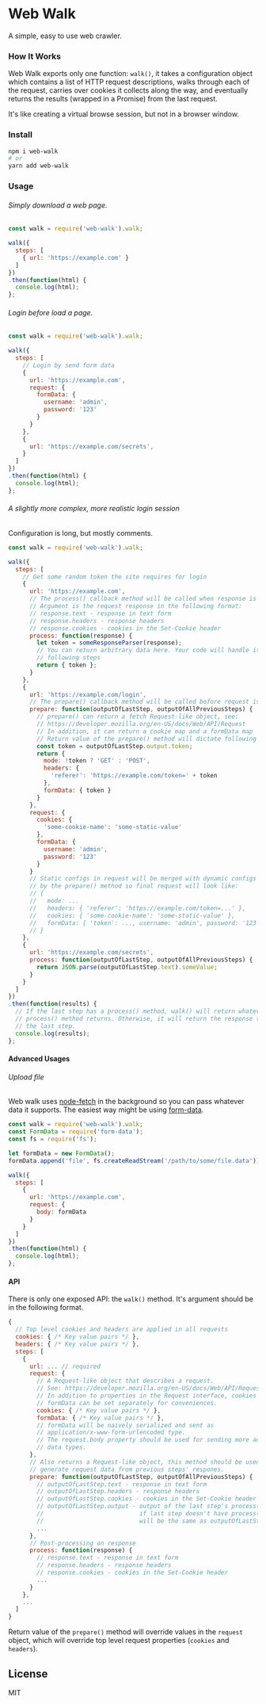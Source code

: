 # Web Walk
A simple, easy to use web crawler.

### How It Works
Web Walk exports only one function: `walk()`, it takes a configuration object which contains a list of HTTP request descriptions, walks through each of the request, carries over cookies it collects along the way, and eventually returns the results (wrapped in a Promise) from the last request.

It's like creating a virtual browse session, but not in a browser window.

### Install

```bash
npm i web-walk
# or
yarn add web-walk
```

### Usage

###### Simply download a web page.

```javascript
const walk = require('web-walk').walk;

walk({
  steps: [
    { url: 'https://example.com' }
  ]
})
.then(function(html) {
  console.log(html);
};
```

###### Login before load a page.

```javascript
const walk = require('web-walk').walk;

walk({
  steps: [
    // Login by send form data
    {
      url: 'https://example.com',
      request: {
        formData: {
          username: 'admin',
          password: '123'
        }
      }
    },
    {
      url: 'https://example.com/secrets',
    }
  ]
})
.then(function(html) {
  console.log(html);
};
```

###### A slightly more complex, more realistic login session

Configuration is long, but mostly comments.

```javascript
const walk = require('web-walk').walk;

walk({
  steps: [
    // Get some random token the site requires for login
    {
      url: 'https://example.com',
      // The process() callback method will be called when response is received
      // Argument is the request response in the following format:
      // response.text - response in text form
      // response.headers - response headers
      // response.cookies - cookies in the Set-Cookie header
      process: function(response) {
        let token = someResponseParser(response);
        // You can return arbitrary data here. Your code will handle it in
        // following steps
        return { token };
      }
    },
    {
      url: 'https://example.com/login',
      // The prepare() callback method will be called before request is sent
      prepare: function(outputOfLastStep, outputOfAllPreviousSteps) {
        // prepare() can return a fetch Request-like object, see:
        // https://developer.mozilla.org/en-US/docs/Web/API/Request
        // In addition, it can return a cookie map and a formData map
        // Return value of the prepare() method will dictate following requests
        const token = outputOfLastStep.output.token;
        return {
          mode: !token ? 'GET' : 'POST',
          headers: {
            'referer': 'https://example.com/token=' + token
          },
          formData: { token }
        }
      },
      request: {
        cookies: {
          'some-cookie-name': 'some-static-value'
        },
        formData: {
          username: 'admin',
          password: '123'
        }
      }
      // Static configs in request will be merged with dynamic configs generated
      // by the prepare() method so final request will look like:
      // {
      //   mode: ...
      //   headers: { 'referer': 'https://example.com/token=...' },
      //   cookies: { 'some-cookie-name': 'some-static-value' },
      //   formData: { 'token': ..., username: 'admin', password: '123' }
      // }
    },
    {
      url: 'https://example.com/secrets',
      process: function(outputOfLastStep, outputOfAllPreviousSteps) {
        return JSON.parse(outputOfLastStep.text).someValue;
      }
    }
  ]
})
.then(function(results) {
  // If the last step has a process() method, walk() will return whatever the
  // process() method returns. Otherwise, it will return the response text from
  // the last step.
  console.log(results);
};
```

#### Advanced Usages

###### Upload file

Web walk uses [node-fetch](https://github.com/bitinn/node-fetch) in the background so you can pass whatever data it supports. The easiest way might be using [form-data](https://github.com/form-data/form-data).

```javascript
const walk = require('web-walk').walk;
const FormData = require('form-data');
const fs = require('fs');

let formData = new FormData();
formData.append('file', fs.createReadStream('/path/to/some/file.data'));

walk({
  steps: [
    {
      url: 'https://example.com',
      request: {
        body: formData
      }
    }
  ]
})
.then(function(html) {
  console.log(html);
};

```

#### API

There is only one exposed API: the `walk()` method. It's argument should be in the following format.

```javascript
{
  // Top level cookies and headers are applied in all requests
  cookies: { /* Key value pairs */ },
  headers: { /* Key value pairs */ },
  steps: [
    {
      url: ... // required
      request: {
        // A Request-like object that describes a request.
        // See: https://developer.mozilla.org/en-US/docs/Web/API/Request
        // In addition to properties in the Request interface, cookies and
        // formData can be set separately for conveniences.
        cookies: { /* Key value pairs */ },
        formData: { /* Key value pairs */ },
        // formData will be naively serialized and sent as
        // application/x-www-form-urlencoded type.
        // The request.body property should be used for sending more advanced
        // data types.
      },
      // Also returns a Request-like object, this method should be used to
      // generate request data from previous steps' respones.
      prepare: function(outputOfLastStep, outputOfAllPreviousSteps) {
        // outputOfLastStep.text - response in text form
        // outputOfLastStep.headers - response headers
        // outputOfLastStep.cookies - cookies in the Set-Cookie header
        // outputOfLastStep.output - output of the last step's process() method,
        //                           if last step doesn't have process(), this
        //                           will be the same as outputOfLastStep.text
        ...
      },
      // Post-processing on response
      process: function(response) {
        // response.text - response in text form
        // response.headers - response headers
        // response.cookies - cookies in the Set-Cookie header
        ...
      }
    },
    ...
  ]
}
```
Return value of the `prepare()` method will override values in the `request` object, which will override top level request properties (`cookies` and `headers`).

## License
MIT
